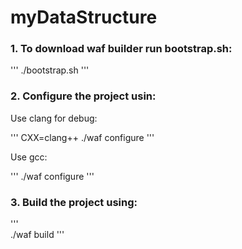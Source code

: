 # myDataStructure

### 1. To download waf builder run bootstrap.sh:

'''
./bootstrap.sh
'''

### 2. Configure the project usin:<br/>
Use clang for debug:<br/>

'''
CXX=clang++ ./waf configure
'''

Use gcc:<br/>

'''
./waf configure
'''

### 3. Build the project using:

'''  
./waf build
'''
